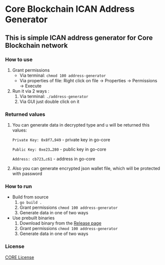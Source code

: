 # Core Blockchain ICAN Address Generator

## This is simple ICAN address generator for Core Blockchain network

### How to use

1. Grant permissions 
   - Via terminal: `chmod 100 address-generator`
   - Via properties of file: Right click on file -> Properties -> Permissions -> Execute
2. Run it via 2 ways :
   1. Via terminal: `./address-generator`
   2. Via GUI just double click on it

### Returned values

1. You can generate data in decrypted type and u will be returned this values:

      `Private Key: 0x8f7…949` - private key in go-core
      
      `Public Key: 0xe23…280` - public key in go-core
      
      `Address: cb723…c61` - address in go-core

2. Also you can generate encrypted json wallet file, which will be protected with password

### How to run

* Build from source
  1. `go build .`
  2. Grant permissions `chmod 100 address-generator`
  3. Generate data in one of two ways
* Use prebuilt binaries
  1. Download binary from the [Release page](https://github.com/core-coin/address-generator/releases)
  2. Grant permissions `chmod 100 address-generator`
  3. Generate data in one of two ways

### License

[CORE License](LICENSE)